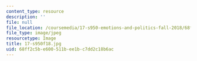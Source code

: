 ```yaml
---
content_type: resource
description: ''
file: null
file_location: /coursemedia/17-s950-emotions-and-politics-fall-2018/68ff2c5be600511bee1bc7dd2c18b6ac_17-s950f18.jpg
file_type: image/jpeg
resourcetype: Image
title: 17-s950f18.jpg
uid: 68ff2c5b-e600-511b-ee1b-c7dd2c18b6ac
---
```

